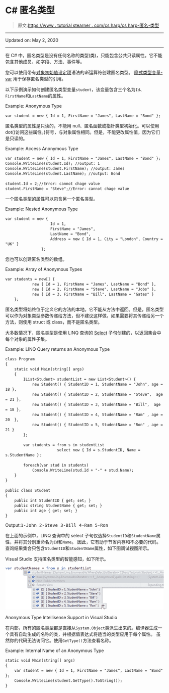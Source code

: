 # C# 匿名类型

> 原文:[https://www . tutorial stearner . com/cs harp/cs harp-匿名-类型](https://www.tutorialsteacher.com/csharp/csharp-anonymous-type)

* * *

Updated on: <time datetime="2020-05-02">May 2, 2020</time>

* * *

在 C# 中，匿名类型是没有任何名称的类型(类)，只能包含公共只读属性。它不能包含其他成员，如字段、方法、事件等。

您可以使用带有[对象初始值设定项](/csharp/csharp-object-initializer)语法的*新*运算符创建匿名类型。 [隐式类型变量- var](/csharp/csharp-var-implicit-typed-local-variable) 用于保存匿名类型的引用。

以下示例演示如何创建匿名类型变量`student`，该变量包含三个名为`Id`、`FirstName`和`LastName`的属性。

Example: Anonymous Type

```
var student = new { Id = 1, FirstName = "James", LastName = "Bond" }; 
```

匿名类型的属性是只读的，不能用 null、匿名函数或指针类型初始化。可以使用 dot()访问这些属性。)符号，与对象属性相同。但是，不能更改属性值，因为它们是只读的。

Example: Access Anonymous Type

```
var student = new { Id = 1, FirstName = "James", LastName = "Bond" };
Console.WriteLine(student.Id); //output: 1
Console.WriteLine(student.FirstName); //output: James
Console.WriteLine(student.LastName); //output: Bond

student.Id = 2;//Error: cannot chage value
student.FirstName = "Steve";//Error: cannot chage value 
```

一个匿名类型的属性可以包含另一个匿名类型。

Example: Nested Anonymous Type

```
var student = new { 
                    Id = 1, 
                    FirstName = "James", 
                    LastName = "Bond",
                    Address = new { Id = 1, City = "London", Country = "UK" }
                }; 
```

您也可以创建匿名类型的数组。

Example: Array of Anonymous Types

```
var students = new[] {
            new { Id = 1, FirstName = "James", LastName = "Bond" },
            new { Id = 2, FirstName = "Steve", LastName = "Jobs" },
            new { Id = 3, FirstName = "Bill", LastName = "Gates" }
    }; 
```

匿名类型将始终位于定义它的方法的本地。它不能从方法中返回。但是，匿名类型可以作为对象类型参数传递给方法，但不建议这样做。如果需要将其传递给另一个方法，则使用 struct 或 class，而不是匿名类型。

大多数情况下，匿名类型是使用 LINQ 查询的 [Select](/linq/linq-projection-operators) 子句创建的，以返回集合中每个对象的属性子集。

Example: LINQ Query returns an Anonymous Type

```
class Program
{
    static void Main(string[] args)
    {
        IList<Student> studentList = new List<Student>() { 
            new Student() { StudentID = 1, StudentName = "John", age = 18 },
            new Student() { StudentID = 2, StudentName = "Steve",  age = 21 },
            new Student() { StudentID = 3, StudentName = "Bill",  age = 18 },
            new Student() { StudentID = 4, StudentName = "Ram" , age = 20  },
            new Student() { StudentID = 5, StudentName = "Ron" , age = 21 } 
        };

        var students = from s in studentList
                       select new { Id = s.StudentID, Name = s.StudentName };

        foreach(var stud in students)
            Console.WriteLine(stud.Id + "-" + stud.Name);
    }
}

public class Student
{
    public int StudentID { get; set; }
    public string StudentName { get; set; }
    public int age { get; set; }
} 
```

Output:<samp>1-John
2-Steve
3-Bill
4-Ram
5-Ron</samp>

在上面的示例中，LINQ 查询中的 select 子句仅选择`StudentID`和`StudentName`属性，并将其分别重命名为`Id`和`Name`。 因此，它有助于节省内存和不必要的代码。 查询结果集合只包含`StudentID`和`StudentName`属性，如下图调试视图所示。

Visual Studio 支持匿名类型的智能感知，如下所示。

[![Anonymous Type in debug view](img/46f2ec778d72df003159abd575e39a12.png)](../../Content/images/csharp/anonymoustype-debugview.png) 

Anonymous Type Intellisense Support in Visual Studio



在内部，所有的匿名类型都是直接从`System.Object`类派生出来的。编译器生成一个具有自动生成的名称的类，并根据值表达式将适当的类型应用于每个属性。 虽然你的代码无法访问它。使用`GetType()`方法查看名称。

Example: Internal Name of an Anonymous Type

```
static void Main(string[] args)
{
    var student = new { Id = 1, FirstName = "James", LastName = "Bond" };
    Console.WriteLine(student.GetType().ToString());
} 
```